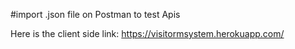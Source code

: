 #import  .json file on Postman to test Apis

Here is the client side link:
https://visitormsystem.herokuapp.com/
